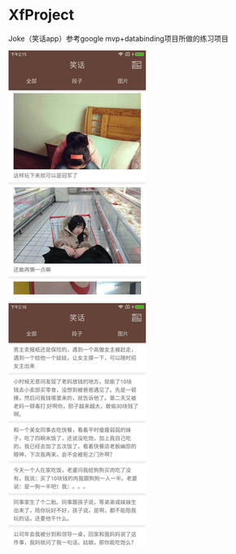 # XfProject
Joke（笑话app）参考google mvp+databinding项目所做的练习项目

![alt tag](images/image1.png)

![alt tag](images/image2.png)


